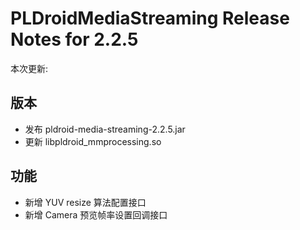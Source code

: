 # PLDroidMediaStreaming Release Notes for 2.2.5

本次更新:

## 版本

- 发布 pldroid-media-streaming-2.2.5.jar
- 更新 libpldroid_mmprocessing.so

## 功能

- 新增 YUV resize 算法配置接口
- 新增 Camera 预览帧率设置回调接口
